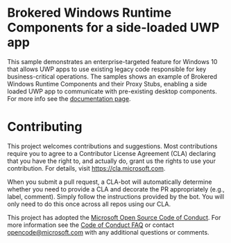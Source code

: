 

# Brokered Windows Runtime Components for a side-loaded UWP app

This sample demonstrates an enterprise-targeted feature for Windows 10 that allows UWP apps to use existing legacy code responsible for key business-critical operations. The samples shows an example of Brokered Windows Runtime Components and their Proxy Stubs, enabling a side loaded UWP app to communicate with pre-existing desktop components. For more info see the [documentation page](https://aka.ms/brokeredsample).

# Contributing

This project welcomes contributions and suggestions.  Most contributions require you to agree to a
Contributor License Agreement (CLA) declaring that you have the right to, and actually do, grant us
the rights to use your contribution. For details, visit https://cla.microsoft.com.

When you submit a pull request, a CLA-bot will automatically determine whether you need to provide
a CLA and decorate the PR appropriately (e.g., label, comment). Simply follow the instructions
provided by the bot. You will only need to do this once across all repos using our CLA.

This project has adopted the [Microsoft Open Source Code of Conduct](https://opensource.microsoft.com/codeofconduct/).
For more information see the [Code of Conduct FAQ](https://opensource.microsoft.com/codeofconduct/faq/) or
contact [opencode@microsoft.com](mailto:opencode@microsoft.com) with any additional questions or comments.
